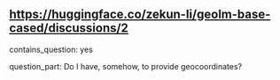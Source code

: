 ## https://huggingface.co/zekun-li/geolm-base-cased/discussions/2

contains_question: yes

question_part: Do I have, somehow, to provide geocoordinates?